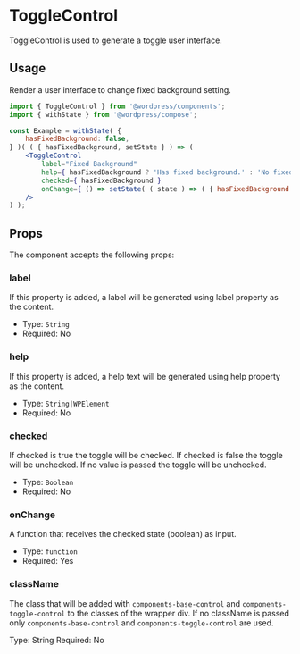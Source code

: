 # ToggleControl

ToggleControl is used to generate a toggle user interface.


## Usage

Render a user interface to change fixed background setting.

<!-- wp:docs/sandbox { "name": "toggle-control" } -->
```jsx
import { ToggleControl } from '@wordpress/components';
import { withState } from '@wordpress/compose';

const Example = withState( {
	hasFixedBackground: false,
} )( ( { hasFixedBackground, setState } ) => (
	<ToggleControl
		label="Fixed Background"
		help={ hasFixedBackground ? 'Has fixed background.' : 'No fixed background.' }
		checked={ hasFixedBackground }
		onChange={ () => setState( ( state ) => ( { hasFixedBackground: ! state.hasFixedBackground } ) ) }
	/>
) );
```
<!-- /wp:docs/sandbox -->

## Props

The component accepts the following props:

### label

If this property is added, a label will be generated using label property as the content.

- Type: `String`
- Required: No

### help

If this property is added, a help text will be generated using help property as the content.

- Type: `String|WPElement`
- Required: No

### checked

If checked is true the toggle will be checked. If checked is false the toggle will be unchecked.
If no value is passed the toggle will be unchecked.

- Type: `Boolean`
- Required: No

### onChange

A function that receives the checked state (boolean) as input.

- Type: `function`
- Required: Yes

### className

The class that will be added with `components-base-control` and `components-toggle-control` to the classes of the wrapper div. If no className is passed only `components-base-control` and `components-toggle-control` are used.

Type: String
Required: No
